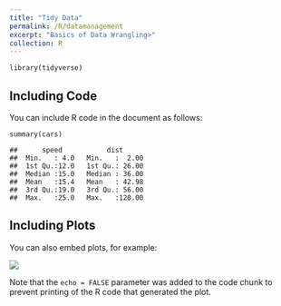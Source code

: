 ```yaml
---
title: "Tidy Data"
permalink: /R/datamanagement
excerpt: "Basics of Data Wrangling>"
collection: R
---
```



    library(tidyverse)

## Including Code

You can include R code in the document as follows:

    summary(cars)

    ##      speed           dist       
    ##  Min.   : 4.0   Min.   :  2.00  
    ##  1st Qu.:12.0   1st Qu.: 26.00  
    ##  Median :15.0   Median : 36.00  
    ##  Mean   :15.4   Mean   : 42.98  
    ##  3rd Qu.:19.0   3rd Qu.: 56.00  
    ##  Max.   :25.0   Max.   :120.00

## Including Plots

You can also embed plots, for example:

![](https://raw.githubusercontent.com/ricardfontsere/ricardfontsere.github.io/main/images/pressure-1.png)

Note that the `echo = FALSE` parameter was added to the code chunk to
prevent printing of the R code that generated the plot.
    